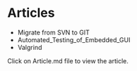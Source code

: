 # Articles
- Migrate from SVN to GIT
- Automated_Testing_of_Embedded_GUI
- Valgrind  

Click on Article.md file to view the article.
